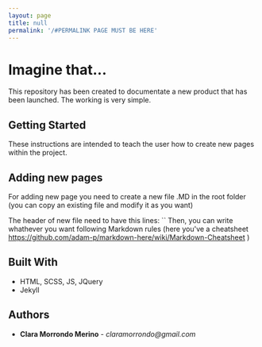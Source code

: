 ```yaml
---
layout: page
title: null
permalink: '/#PERMALINK PAGE MUST BE HERE'
---
```


# Imagine that...

This repository has been created to documentate a new product that has been launched. The working is very simple.

## Getting Started

These instructions are intended to teach the user how to create new pages within the project.

## Adding new pages

For adding new page you need to create a new file .MD in the root folder (you can copy an existing file and modify it as you want)

The header of new file need to have this lines: `` Then, you can write whathever you want following Markdown rules (here you've a cheatsheet <https://github.com/adam-p/markdown-here/wiki/Markdown-Cheatsheet> )

## Built With

- HTML, SCSS, JS, JQuery
- Jekyll

## Authors

- **Clara Morrondo Merino** - _claramorrondo@gmail.com_
